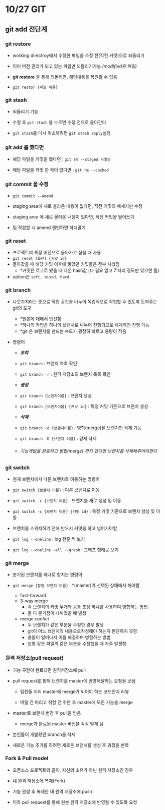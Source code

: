# 10/27 GIT

## git add 전단계

### git restore

- working directroy에서 수정한 파일을 수정 전(직전 커밋)으로 되돌리기

- 이미 버전 관리가 되고 있는 파일만 되돌리기가능 *(modified된 파일)*

- **git restore** 을 통해 되돌리면, 해당내용을 복원할 수 없음

- `git restor {파일 이름}`

### git stash

- 되돌리기 기능

- 수정 후 `git stash` 를 누르면 수정 전으로 돌아간다

- `git stash`를 다시 취소하려면 `git stash apply`실행

### git add 를 했다면

- 해당 파일을 커밋을 했다면 : `git rm --staged 파일명`

- 해당 파일을 커밋 한 적이 없다면 : `git rm --cached`

### git commit 을 수정

- `git commit --amend`

- staging area에 새로 올라온 내용이 없다면, 직전 커밋의 메세지만 수정

- staging area 에 새로 올라온 내용이 있다면, 직전 커밋을 덮어쓰기

- 팀 작업할 시 amend 웬만하면 하지말기

### git reset

- 프로젝트의 특정 버전으로 돌아가고 싶을 때 사용
- `git reset [옵션] {커밋 id}`
- 돌아갔을 때 해당 커밋 이후에 쌓았던 커밋들은 전부 사라짐
  - *커밋은 로그로 봤을 때 나온 hash값 (다 필요 없고 7'자리 정도만 있으면 됨)
- option은 `soft, mixed, hard`

### git branch

- 나뭇가지라는 뜻으로 작업 공간을 나누어 독립적으로 작업할 수 있도록 도와주는 git의 도구
  
  - *원본에 대해서 안전함
  - *하나의 작업은 하나의 브랜치로 나누어 진행되므로 체계적인 진행 가능
  - *git 은 브랜치를 만드는 속도가 굉장히 빠르고 용량이 작음

- 명령어
  
  - ***조회***
  
  - `git branch`  : 브랜치 목록 확인
  
  - `git branch -r` : 원격 저장소의 브랜치 목록 확인
  
  - ***생성***
  
  - `git branch {브랜치이름}` : 브랜치 생성
  
  - `git branch {브렌치이름} {커밋 id}` : 특정 커밋 기준으로 브랜치 생성
  
  - ***삭제***
  
  - `git branch -d {브랜치이름}` : 병합(merge)된 브랜치만 삭제 가능
  
  - `git branch -D {브랜치 이름}` : 강제 삭제
  
  - ###### 기능개발을 완료하고 병합(merge) 까지 했다면 브랜치를 삭제해주어야한다

### git switch

- 현재 브랜치에서 다른 브랜치로 이동하는 명령어

- `git switch {브랜치 이름}` : 다른 브랜치로 이동

- `git switch -c {브랜치 이름}` : 브랜치를 새로 생성 및 이동

- `git switch -c {브랜치 이름} {커밋 id}` : 특정 커밋 기준으로 브랜치 생성 및 이동

- 브랜치를 스위치하기 전에 반드시 커밋을 하고 넘어가야함

- `git log --oneline` : log 한줄 씩 보기

- `git log --oneline -all --graph` : 그래프 형태로 보기

### git merge

- 분기된 브랜치를 하나로 합치는 명령어

- `git merge {합칠 브랜치 이름}` : *(master)가 선택된 상태에서 해야함
  
  - fast-forward
  - 3-way merge
    - 각 브랜치의 커밋 두개와 공통 조상 하나를 사용하여 병합하는 방법
    - 둘 다 분기점이 나눠졌을 때 발생
  - merge confict
    - 두 브랜치가 같은 부분을 수정한 경우 발생
    - git이 어느 브랜치의 내용으로작성해야 하는지 판단하지 못함
    - 충돌이 일어나서 이를 해결하며 병합하는 방법
    - 보통 같은 파일의 같은 부분을 수정했을 때 자주 발생함

### 원격 저장소(pull request)

- 기능 구현이 완료되면 원격저장소에 pull

- pull request를 통해 브랜치를 master에 반영해달라는 요청을 보냄
  
  - 팀원들 끼리 master에 merge가 되어야 하는 코드인지 리뷰
  
  - 버릴 건 버리고 취할 건 취한 후 master에 모든 기능을 merge

- master로 브랜치 변경 후 pull을 받음
  
  - merge가 완료된 master 버전을 각각 받게 됨

- 본인들이 개발했던 branch를 삭제

- 새로운 기능 추가를 하려면 새로운 브랜치를 생성 후 과정을 반복



### Fork & Pull model

- 오픈소스 프로젝트와 같이, 자신의 소유가 아닌 원격 저장소인 경우

- 내 원격 저장소에 복제(Fork)

- 기능 완성 후 복제한 내 원격 저장소에 push

- 이후 pull request를 통해 원본 원격 저장소에 반영될 수 있도록 요청